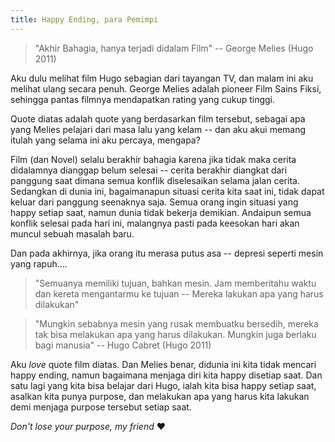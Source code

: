 ```yaml
---
title: Happy Ending, para Pemimpi
---
```


> "Akhir Bahagia, hanya terjadi didalam Film" --  George Melies (Hugo 2011)

Aku dulu melihat film Hugo sebagian dari tayangan TV, dan malam ini aku melihat ulang secara penuh. George Melies adalah pioneer Film Sains Fiksi, sehingga pantas filmnya mendapatkan rating yang cukup tinggi.

Quote diatas adalah quote yang berdasarkan film tersebut, sebagai apa yang Melies pelajari dari masa lalu yang kelam -- dan aku akui memang itulah yang selama ini aku percaya, mengapa?

Film (dan Novel) selalu berakhir bahagia karena jika tidak maka cerita didalamnya dianggap belum selesai -- cerita berakhir diangkat dari panggung saat dimana semua konflik diselesaikan selama jalan cerita. Sedangkan di dunia ini, bagaimanapun situasi cerita kita saat ini, tidak dapat keluar dari panggung seenaknya saja. Semua orang ingin situasi yang happy setiap saat, namun dunia tidak bekerja demikian. Andaipun semua konflik selesai pada hari ini, malangnya pasti pada keesokan hari akan muncul sebuah masalah baru.

Dan pada akhirnya, jika orang itu merasa putus asa -- depresi seperti mesin yang rapuh....

> "Semuanya memiliki tujuan, bahkan mesin. Jam memberitahu waktu dan kereta mengantarmu ke tujuan -- Mereka lakukan apa yang harus dilakukan"

> "Mungkin sebabnya mesin yang rusak membuatku bersedih, mereka tak bisa melakukan apa yang harus dilakukan. Mungkin juga berlaku bagi manusia" -- Hugo Cabret (Hugo 2011)

Aku *love* quote film diatas. Dan Melies benar, didunia ini kita tidak mencari happy ending, namun bagaimana menjaga diri kita happy disetiap saat. Dan satu lagi yang kita bisa belajar dari Hugo, ialah kita bisa happy setiap saat, asalkan kita punya purpose, dan melakukan apa yang harus kita lakukan demi menjaga purpose tersebut setiap saat.

*Don't lose your purpose, my friend* ❤

<!-- stupid draft

## Energi tuk Bermimpi

Aku pernah mendengar kalau bermimpi itu buruk -- membuatmu terdengar seperti orang gila.

Tapi definisi untuk *mimpi* untukku ialah ingin keluar dari situasi sekarang, menjadi yang lebih baik -- menjadi orang yang berbeda dari sekarang dan dulu. Bukankah itu adalah hal yang wajar?

Jikalau aku bekerja setiap hari, menghabiskan hidup siang dan malam didepan kerjaan kantor yang sama, dan menganggap itu "normal" -- Apakah itu wajar?

Bagaimanapun emosi anda, itulah yang ingin kucatat dalam kamusku. Dan juga seburuk buruk orang didalam kamusku ialah orang yang mau berusaha -- hanya untuk dirinya sendiri -- tidak ada niat untuk membantu orang lain atau bahkan berubah menjadi yang lebih baik.

**Dan itulah dia** -- Seperti yang Hugo katakan, dan itulah mimpi dan tujuanku -- agar aku sendiri tidak ingin menjadi orang yang terburuk didalam kamusku sendiri. Mesin saja mempunyai tujuannya masing-masing, mengapa aku tidak? Aku tahu tujuan itu terdengar terlalu umum, namun semua orang pasti punya bakat dan skill terpendam dan aku tidak ingin itu terbuang sia-sia.


[Brace Yourself]

Formula saya bisa dibilang ngawur, tapi jika kamu punya passion, maka bakat itu **harus terus dikembangkan**. Dan jika passion itu tak mampu menghidupi kebutuhan? Anda harus cari peluang untuk mengolah *profit* dengannya, atau sisihkan sebagai "hobi" unik anda tersendiri jika belum memungkinkan, seperti:

Salah satu case, JK. Rowling, novel Harry Potter awalnya hanya sekedar hobi, dulu dia hanyalah seorang ibu rumah tangga yang masih menggendong bayi pada saat menulis Harry Potter, meskipun itu hanya 5 menit. Situasi seperti itu memang tidak mudah, parahnya lagi seri HP pertama yang ditolak berkali-kali oleh penerbit yang ada -- Namun sekarang, novel itu lebih dari kata sukses.

Ada lagi seperti Mark Zuck, dari filmnya (The Social Network) dia jelas sekali tidak langsung menciptakan Facebook, namun serangkaian hobi project yang dia punya -- dan saat dia tahu potensi Facebook, dia kerahkan semua energi kepada itu, meskipun sampai Drop out dari kampus Harvard yang super populer itu.

Satu lagi, Elon Musk. Inget dia dulu founder X.com dan Paypal.com, raja perusahaan transaksi internet dan bisa dibilang sukses, hingga sampai dibeli oleh Ebay, dan mengolah dana itu untuk membangun company dengan passion yang jauh berbeda: Tesla dan SpaceX. Orang bilang dia seperti Edison masa kini.

Dari sini, kelihatan motifnya, bahkan orang top pun sukses bukan main untung -- mereka hanya perlu konsisten dengan apa yang mereka perbuat dan mencoba mengarahkannya pada passion mereka masing-masing.

Pokoknya
-->
